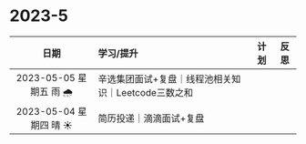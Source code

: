 # 2023-5

|           日期           | 学习/提升                                           | 计划 | 反思 |
| :----------------------: | :-------------------------------------------------- | :--: | :--: |
| 2023-05-05 星期五  雨  🌧️ | 辛选集团面试+复盘｜线程池相关知识｜Leetcode三数之和 |      |      |
| 2023-05-04 星期四  晴  ☀️ | 简历投递｜滴滴面试+复盘                             |      |      |